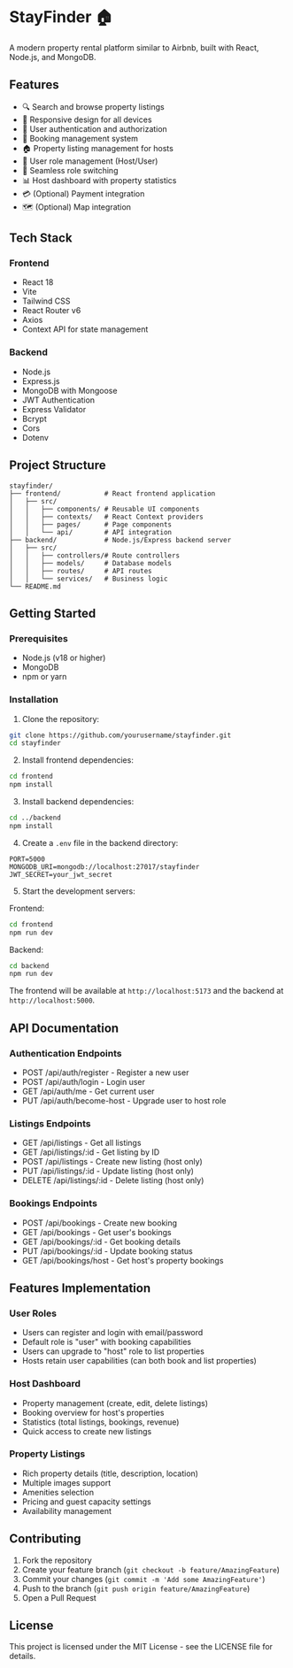 # StayFinder 🏠

A modern property rental platform similar to Airbnb, built with React, Node.js, and MongoDB.

## Features

- 🔍 Search and browse property listings
- 📱 Responsive design for all devices
- 🔐 User authentication and authorization
- 📅 Booking management system
- 🏠 Property listing management for hosts
- 👤 User role management (Host/User)
- 🔄 Seamless role switching
- 📊 Host dashboard with property statistics
- 💳 (Optional) Payment integration
- 🗺️ (Optional) Map integration

## Tech Stack

### Frontend

- React 18
- Vite
- Tailwind CSS
- React Router v6
- Axios
- Context API for state management

### Backend

- Node.js
- Express.js
- MongoDB with Mongoose
- JWT Authentication
- Express Validator
- Bcrypt
- Cors
- Dotenv

## Project Structure

```
stayfinder/
├── frontend/           # React frontend application
│   ├── src/
│   │   ├── components/ # Reusable UI components
│   │   ├── contexts/   # React Context providers
│   │   ├── pages/      # Page components
│   │   └── api/        # API integration
├── backend/            # Node.js/Express backend server
│   ├── src/
│   │   ├── controllers/# Route controllers
│   │   ├── models/     # Database models
│   │   ├── routes/     # API routes
│   │   └── services/   # Business logic
└── README.md
```

## Getting Started

### Prerequisites

- Node.js (v18 or higher)
- MongoDB
- npm or yarn

### Installation

1. Clone the repository:

```bash
git clone https://github.com/yourusername/stayfinder.git
cd stayfinder
```

2. Install frontend dependencies:

```bash
cd frontend
npm install
```

3. Install backend dependencies:

```bash
cd ../backend
npm install
```

4. Create a `.env` file in the backend directory:

```env
PORT=5000
MONGODB_URI=mongodb://localhost:27017/stayfinder
JWT_SECRET=your_jwt_secret
```

5. Start the development servers:

Frontend:

```bash
cd frontend
npm run dev
```

Backend:

```bash
cd backend
npm run dev
```

The frontend will be available at `http://localhost:5173` and the backend at `http://localhost:5000`.

## API Documentation

### Authentication Endpoints

- POST /api/auth/register - Register a new user
- POST /api/auth/login - Login user
- GET /api/auth/me - Get current user
- PUT /api/auth/become-host - Upgrade user to host role

### Listings Endpoints

- GET /api/listings - Get all listings
- GET /api/listings/:id - Get listing by ID
- POST /api/listings - Create new listing (host only)
- PUT /api/listings/:id - Update listing (host only)
- DELETE /api/listings/:id - Delete listing (host only)

### Bookings Endpoints

- POST /api/bookings - Create new booking
- GET /api/bookings - Get user's bookings
- GET /api/bookings/:id - Get booking details
- PUT /api/bookings/:id - Update booking status
- GET /api/bookings/host - Get host's property bookings

## Features Implementation

### User Roles

- Users can register and login with email/password
- Default role is "user" with booking capabilities
- Users can upgrade to "host" role to list properties
- Hosts retain user capabilities (can both book and list properties)

### Host Dashboard

- Property management (create, edit, delete listings)
- Booking overview for host's properties
- Statistics (total listings, bookings, revenue)
- Quick access to create new listings

### Property Listings

- Rich property details (title, description, location)
- Multiple images support
- Amenities selection
- Pricing and guest capacity settings
- Availability management

## Contributing

1. Fork the repository
2. Create your feature branch (`git checkout -b feature/AmazingFeature`)
3. Commit your changes (`git commit -m 'Add some AmazingFeature'`)
4. Push to the branch (`git push origin feature/AmazingFeature`)
5. Open a Pull Request

## License

This project is licensed under the MIT License - see the LICENSE file for details.
